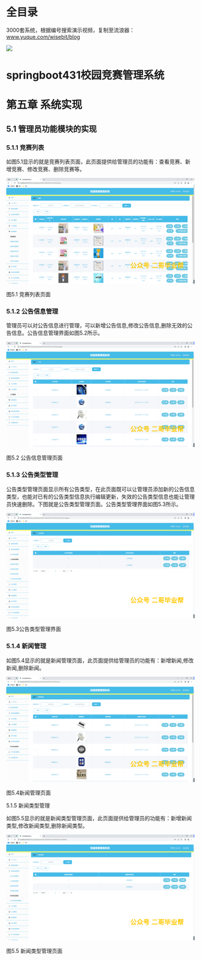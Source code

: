 # 全目录

3000套系统，根据编号搜索演示视频，复制至流浪器：www.yuque.com/wisebit/blog


![](https://bitwise.oss-cn-heyuan.aliyuncs.com/2024/11/06/qq_wechat.png)
# springboot431校园竞赛管理系统
# 第五章 系统实现

## 5.1 管理员功能模块的实现
### 5.1.1 竞赛列表
如图5.1显示的就是竞赛列表页面，此页面提供给管理员的功能有：查看竞赛、新增竞赛、修改竞赛、删除竞赛等。

![](/md/blog.019.png)

图5.1 竞赛列表页面
### 5.1.2 公告信息管理
管理员可以对公告信息进行管理，可以新增公告信息,修改公告信息,删除无效的公告信息。公告信息管理界面如图5.2所示。

![](/md/blog.020.png)

图5.2 公告信息管理页面
### 5.1.3 公告类型管理
公告类型管理页面显示所有公告类型，在此页面既可以让管理员添加新的公告信息类型，也能对已有的公告类型信息执行编辑更新，失效的公告类型信息也能让管理员快速删除。下图就是公告类型管理页面。公告类型管理界面如图5.3所示。

![](/md/blog.021.png)

图5.3公告类型管理界面
### 5.1.4 新闻管理
如图5.4显示的就是新闻管理页面，此页面提供给管理员的功能有：新增新闻,修改新闻,删除新闻。

![](/md/blog.022.png)

图5.4新闻管理页面

5.1.5 新闻类型管理

如图5.5显示的就是新闻类型管理页面，此页面提供给管理员的功能有：新增新闻类型,修改新闻类型,删除新闻类型。

![](/md/blog.023.png)

图5.5 新闻类型管理页面










